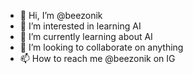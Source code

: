 - 👋 Hi, I’m @beezonik
- 👀 I’m interested in learning AI
- 🌱 I’m currently learning about AI
- 💞️ I’m looking to collaborate on anything 
- 📫 How to reach me @beezonik on IG

<!---
beezonik/beezonik is a ✨ special ✨ repository because its `README.md` (this file) appears on your GitHub profile.
You can click the Preview link to take a look at your changes.
--->
